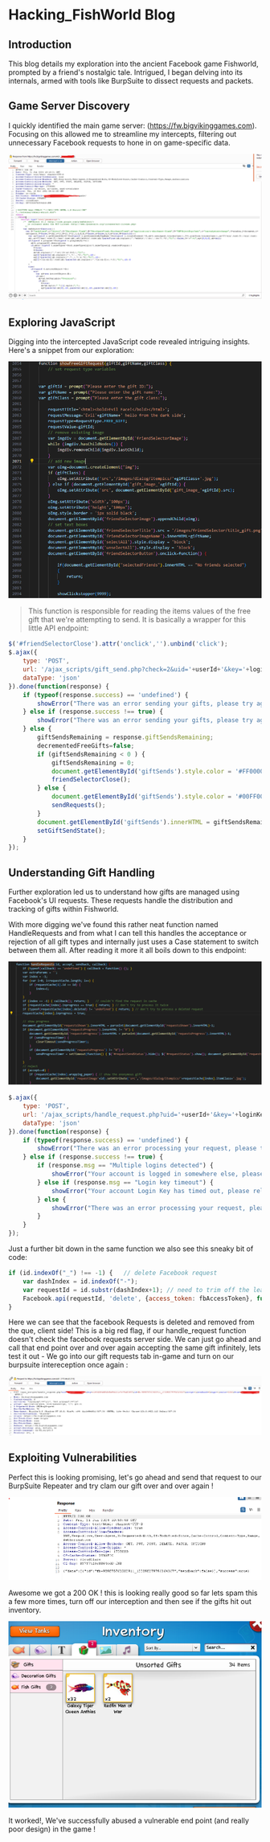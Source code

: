 # Hacking_FishWorld Blog

## Introduction
This blog details my exploration into the ancient Facebook game Fishworld, prompted by a friend's nostalgic tale. Intrigued, I began delving into its internals, armed with tools like BurpSuite to dissect requests and packets.

## Game Server Discovery
I quickly identified the main game server: (https://fw.bigvikinggames.com). Focusing on this allowed me to streamline my intercepts, filtering out unnecessary Facebook requests to hone in on game-specific data.

![FishWorldGame.png](FishWorldGame.png)

## Exploring JavaScript
Digging into the intercepted JavaScript code revealed intriguing insights. Here's a snippet from our exploration:

![ShowFreeGift.png](ShowFreeGift.png)

> This function is responsible for reading the items values of the free gift that we're attempting to send. It is basically a wrapper for this little API endpoint:

```javascript
$('#friendSelectorClose').attr('onclick','').unbind('click');
$.ajax({
    type: 'POST',
    url: '/ajax_scripts/gift_send.php?check=2&uid='+userId+'&key='+loginKey,
    dataType: 'json'
}).done(function(response) {
    if (typeof(response.success) == 'undefined') {
        showError("There was an error sending your gifts, please try again later");
    } else if (response.success !== true) {
        showError("There was an error sending your gifts, please try again later");
    } else {
        giftSendsRemaining = response.giftSendsRemaining;
        decrementedFreeGifts=false;
        if (giftSendsRemaining < 0 ) {
            giftSendsRemaining = 0;
            document.getElementById('giftSends').style.color = '#FF0000';
            friendSelectorClose();
        } else {
            document.getElementById('giftSends').style.color = '#00FF00';
            sendRequests();
        }
        document.getElementById('giftSends').innerHTML = giftSendsRemaining;
        setGiftSendState();
    }
});
```

## Understanding Gift Handling

Further exploration led us to understand how gifts are managed using Facebook's UI requests. These requests handle the distribution and tracking of gifts within Fishworld.

With more digging we've found this rather neat function named HandleRequests and from what I can tell this handles the acceptance or rejection of all gift types and internally just uses a Case statement to switch between them all. After reading it more it all boils down to this endpoint:

![FreeGift.JS](HandleRequests.png)


```javascript
$.ajax({
    type: 'POST',
    url: '/ajax_scripts/handle_request.php?uid='+userId+'&key='+loginKey+'&id='+id+'&accept=0',
    dataType: 'json'
}).done(function(response) {
    if (typeof(response.success) == 'undefined') {
        showError("There was an error processing your request, please try again later");
    } else if (response.success !== true) {
        if (response.msg == "Multiple logins detected") {
            showError("Your account is logged in somewhere else, please close this tab or reload the game");
        } else if (response.msg == "Login key timeout") {
            showError("Your account Login Key has timed out, please reload the game.");
        } else {
            showError("There was an error processing your request, please try again later");
        }
    }
});
```

Just a further bit down in the same function we also see this sneaky bit of code:

```javascript
if (id.indexOf("_") !== -1) {   // delete Facebook request
    var dashIndex = id.indexOf("-");
    var requestId = id.substr(dashIndex+1); // need to trim off the leading request prefix
    Facebook.api(requestId, 'delete', {access_token: fbAccessToken}, function(response) { });
}
```

Here we can see that the facebook Requests is deleted and removed from the que, client side! This is a big red flag, if our handle_request function doesn't check the facebook requests server side. We can just go ahead and call that end point over and over again accepting the same gift infinitely, lets test it out - We go into our gift requests tab in-game and turn on our burpsuite intereception once again :

 ![HandleRequestPacket.JS](handleRequestPacket.png)

## Exploiting Vulnerabilities

Perfect this is looking promising, let's go ahead and send that request to our BurpSuite Repeater and try clam our gift over and over again !

 ![FreeGifts.JS](FreeGifts.png)

Awesome we got a 200 OK ! this is looking really good so far lets spam this a few more times, turn off our interception and then see if the gifts hit out inventory.

 ![Proof.JS](Proof.png)

It worked!, We've successfully abused a vulnerable end point (and really poor design) in the game !
